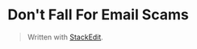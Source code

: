 


# Don't Fall For Email Scams


> Written with [StackEdit](https://stackedit.io/).
<!--stackedit_data:
eyJoaXN0b3J5IjpbNTk3MTEyODQyXX0=
-->